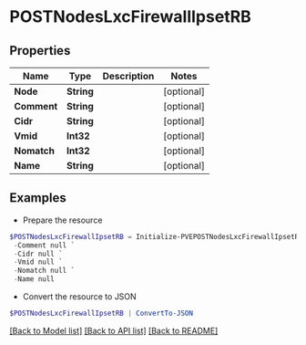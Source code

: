 # POSTNodesLxcFirewallIpsetRB
## Properties

Name | Type | Description | Notes
------------ | ------------- | ------------- | -------------
**Node** | **String** |  | [optional] 
**Comment** | **String** |  | [optional] 
**Cidr** | **String** |  | [optional] 
**Vmid** | **Int32** |  | [optional] 
**Nomatch** | **Int32** |  | [optional] 
**Name** | **String** |  | [optional] 

## Examples

- Prepare the resource
```powershell
$POSTNodesLxcFirewallIpsetRB = Initialize-PVEPOSTNodesLxcFirewallIpsetRB  -Node null `
 -Comment null `
 -Cidr null `
 -Vmid null `
 -Nomatch null `
 -Name null
```

- Convert the resource to JSON
```powershell
$POSTNodesLxcFirewallIpsetRB | ConvertTo-JSON
```

[[Back to Model list]](../README.md#documentation-for-models) [[Back to API list]](../README.md#documentation-for-api-endpoints) [[Back to README]](../README.md)

